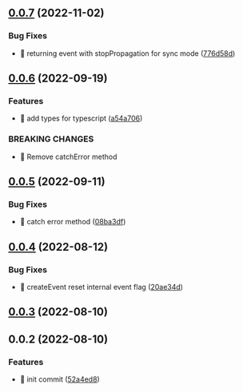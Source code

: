 ## [0.0.7](https://github.com/mjancarik/esmj-emitter/compare/v0.0.6...v0.0.7) (2022-11-02)


### Bug Fixes

* 🐛 returning event with stopPropagation for sync mode ([776d58d](https://github.com/mjancarik/esmj-emitter/commit/776d58dfda2cfb653ccfb018828cfab70c5bd64d))



## [0.0.6](https://github.com/mjancarik/esmj-emitter/compare/v0.0.5...v0.0.6) (2022-09-19)


### Features

* 🎸 add types for typescript ([a54a706](https://github.com/mjancarik/esmj-emitter/commit/a54a706e6910f996dcd06506de399cc211d348db))


### BREAKING CHANGES

* 🧨 Remove catchError method



## [0.0.5](https://github.com/mjancarik/esmj-emitter/compare/v0.0.4...v0.0.5) (2022-09-11)


### Bug Fixes

* 🐛 catch error method ([08ba3df](https://github.com/mjancarik/esmj-emitter/commit/08ba3df4f273d1b75d79a4411987c4e24a4658d0))



## [0.0.4](https://github.com/mjancarik/esmj-emitter/compare/v0.0.3...v0.0.4) (2022-08-12)


### Bug Fixes

* 🐛 createEvent reset internal event flag ([20ae34d](https://github.com/mjancarik/esmj-emitter/commit/20ae34dcea1e8064c589fdc46a5d787dd734e03f))



## [0.0.3](https://github.com/mjancarik/esmj-emitter/compare/v0.0.2...v0.0.3) (2022-08-10)



## 0.0.2 (2022-08-10)


### Features

* 🎸 init commit ([52a4ed8](https://github.com/mjancarik/esmj-emitter/commit/52a4ed8a0fba5fc175a770f8d7fa96a60991a4e5))



